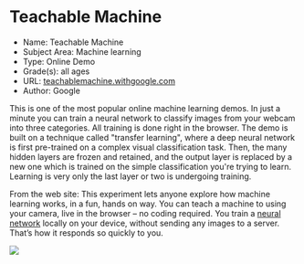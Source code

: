 # Teachable Machine

* Name: Teachable Machine
* Subject Area: Machine learning
* Type: Online Demo
* Grade(s): all ages
* URL: [teachablemachine.withgoogle.com](https://teachablemachine.withgoogle.com/)
* Author: Google

This is one of the most popular online machine learning demos. In just a minute you can train a neural network to classify images from your webcam into three categories. All training is done right in the browser. The demo is built on a technique called "transfer learning", where a deep neural network is first pre-trained on a complex visual classification task. Then, the many hidden layers are frozen and retained, and the output layer is replaced by a new one which is trained on the simple classification you're trying to learn. Learning is very only the last layer or two is undergoing training.

From the web site: This experiment lets anyone explore how machine learning works, in a fun, hands on way. You can teach a machine to using your camera, live in the browser – no coding required. You train a <a href="https://www.youtube.com/watch?v=bHvf7Tagt18" target="_blank" class="link">neural network</a> locally on your device, without sending any images to a server. That’s how it responds so quickly to you.

![](https://github.com/touretzkyds/ai4k12/raw/master/images/Teachable-Machine.jpg)